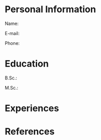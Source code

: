 # Personal Information
Name:

E-mail:

Phone:

# Education
B.Sc.:

M.Sc.:

# Experiences

# References

